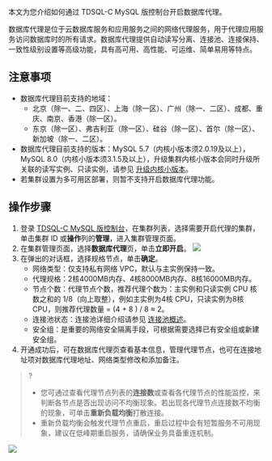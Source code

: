 本文为您介绍如何通过 TDSQL-C MySQL 版控制台开启数据库代理。

数据库代理是位于云数据库服务和应用服务之间的网络代理服务，用于代理应用服务访问数据库时的所有请求。数据库代理提供自动读写分离、连接池、连接保持、一致性级别设置等高级功能，具有高可用、高性能、可运维、简单易用等特点。

## 注意事项
- 数据库代理目前支持的地域：
  - 北京（除一、二、四区）、上海（除一区）、广州（除一、二区）、成都、重庆、南京、香港（除一区）。
  - 东京（除一区）、弗吉利亚（除一区）、硅谷（除一区）、首尔（除一区）、新加坡（除一、二区）。
- 数据库代理目前支持的版本：MySQL 5.7（内核小版本须2.0.19及以上），MySQL 8.0（内核小版本须3.1.5及以上），升级集群内核小版本会同时升级所关联的读写实例、只读实例，请参见 [升级内核小版本](https://intl.cloud.tencent.com/document/product/1098/44617)。
- 若集群设置为多可用区部署，则暂不支持开启数据库代理功能。

## 操作步骤
1. 登录 [TDSQL-C MySQL 版控制台](https://console.cloud.tencent.com/cynosdb/mysql)，在集群列表，选择需要开启代理的集群，单击集群 ID 或**操作**列的**管理**，进入集群管理页面。
2. 在集群管理页面，选择**数据库代理**页，单击**立即开启**。
![](https://staticintl.cloudcachetci.com/yehe/backend-news/ee46370_9.png)
3. 在弹出的对话框，选择规格节点，单击**确定**。
    - 网络类型：仅支持私有网络 VPC，默认与主实例保持一致。
    - 代理规格：2核4000MB内存、4核8000MB内存、8核16000MB内存。
    - 节点个数：代理节点个数，推荐代理个数为：主实例和只读实例 CPU 核数之和的 1/8（向上取整），例如主实例为4核 CPU，只读实例为8核 CPU，则推荐代理数量 = (4 + 8 ) / 8 ≈ 2。
    - 连接池状态：连接池详细介绍请参见 [连接池概述](https://www.tencentcloud.com/document/product/1098/49988)。
    - 安全组：是重要的网络安全隔离手段，可根据需要选择已有安全组或新建安全组。 
4. 开通成功后，可在数据库代理页查看基本信息，管理代理节点，也可在连接地址项对数据库代理地址、网络类型修改和添加备注。
>?
>- 您可通过查看代理节点列表的**连接数**或查看各代理节点的性能监控，来判断各节点是否出现访问不均衡现象。若出现各代理节点连接数不均衡的现象，可单击**重新负载均衡**打散连接。
>- 重新负载均衡会触发代理节点重启，重启过程中会有短暂服务不可用现象，建议在低峰期重启服务，请确保业务具备重连机制。
>
![](https://staticintl.cloudcachetci.com/yehe/backend-news/M2Sw274_10.png)
